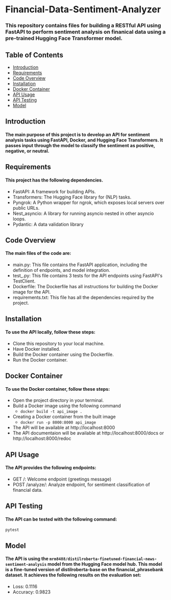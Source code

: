 # Financial-Data-Sentiment-Analyzer
### This repository contains files for building a RESTful API using FastAPI to perform sentiment analysis on finanical data using a pre-trained Hugging Face Transformer model.

## Table of Contents
* [Introduction](#Introduction)
* [Requirements](#Requirements)
* [Code Overview](#CodeOverview)
* [Installation](#Installation)
* [Docker Container](#DockerContainer)
* [API Usage](#APIUSAGE)
* [API Testing](#APITesting)
* [Model](#Model)

## Introduction
#### The main purpose of this project is to develop an API for sentiment analysis tasks using FastAPI, Docker, and Hugging Face Transformers. It passes input through the model to classify the sentiment as positive, negative, or neutral.

## Requirements
#### This project has the following dependencies.
* FastAPI: A framework for building APIs.
* Transformers: The Hugging Face library for (NLP) tasks.
* Pyngrok: A Python wrapper for ngrok, which exposes local servers over public URLs.
* Nest_asyncio: A library for running asyncio nested in other asyncio loops.
* Pydantic: A data validation library

## Code Overview
#### The main files of the code are:
* main.py: This file contains the FastAPI application, including the definition of endpoints, and model integration.
* test_.py: This file contains 3 tests for the API endpoints using FastAPI's TestClient.
* Dockerfile: The Dockerfile has all instructions for building the Docker image for the API.
* requirements.txt: This file has all the dependencies required by the project.

## Installation
#### To use the API locally, follow these steps:
* Clone this repository to your local machine.
* Have Docker installed.
* Build the Docker container using the Dockerfile.
* Run the Docker container.

## Docker Container
#### To use the Docker container, follow these steps:
* Open the project directory in your terminal.
* Build a Docker image using the following command
    - `docker build -t api_image .`
* Creating a Docker container from the built image
   - `docker run -p 8000:8000 api_image`
* The API will be available at http://localhost:8000
* The API documentaion will be available at http://localhost:8000/docs or http://localhost:8000/redoc

## API Usage
#### The API provides the following endpoints:
* GET /: Welcome endpoint (greetings message)
* POST /analyze/: Analyze endpoint, for sentiment classification of financial data.

## API Testing
#### The API can be tested with the following command:
`pytest`

## Model
#### The API is using the `mrm8488/distilroberta-finetuned-financial-news-sentiment-analysis` model from the Hugging Face model hub. This model is a fine-tuned version of distilroberta-base on the financial_phrasebank dataset. It achieves the following results on the evaluation set: 
- Loss: 0.1116
- Accuracy: 0.9823
